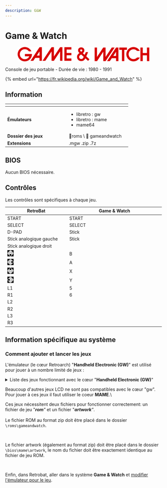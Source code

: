 ```yaml
---
description: G&W
---
```


# Game & Watch

<div align="left">

<figure><img src="https://raw.githubusercontent.com/fabricecaruso/es-theme-carbon/5149a33eed46b2af638b06119397d4023b75131f/art/logos/gameandwatch.svg" alt=""><figcaption></figcaption></figure>

</div>

Console de jeu portable - Durée de vie : 1980 - 1991

{% embed url="https://fr.wikipedia.org/wiki/Game_and_Watch" %}

## Information

<table data-header-hidden><thead><tr><th width="184"></th><th></th><th data-hidden></th></tr></thead><tbody><tr><td><strong>Émulateurs</strong></td><td><ul><li>libretro : gw</li><li>libretro : mame</li><li>mame64</li></ul></td><td></td></tr><tr><td><strong>Dossier des jeux</strong></td><td><span data-gb-custom-inline data-tag="emoji" data-code="1f4c2">📂</span>roms \ <span data-gb-custom-inline data-tag="emoji" data-code="1f4c2">📂</span> gameandwatch</td><td></td></tr><tr><td><strong>Extensions</strong></td><td>.mgw .zip .7z</td><td></td></tr></tbody></table>

## BIOS

Aucun BIOS nécessaire.

## Contrôles

Les contrôles sont spécifiques à chaque jeu.

<table><thead><tr><th width="258">RetroBat</th><th width="443">Game &#x26; Watch</th></tr></thead><tbody><tr><td>START</td><td>START</td></tr><tr><td>SELECT</td><td>SELECT</td></tr><tr><td>D-PAD</td><td>Stick</td></tr><tr><td>Stick analogique gauche</td><td>Stick</td></tr><tr><td>Stick analogique droit</td><td></td></tr><tr><td><img src="../../../.gitbook/assets/image (19).png" alt="A"></td><td>B</td></tr><tr><td><img src="../../../.gitbook/assets/image (6).png" alt="B"></td><td>A</td></tr><tr><td><img src="../../../.gitbook/assets/image (34).png" alt="" data-size="original"></td><td>X</td></tr><tr><td><img src="../../../.gitbook/assets/image (32).png" alt="" data-size="line"></td><td>Y</td></tr><tr><td>L1</td><td>5</td></tr><tr><td>R1</td><td>6</td></tr><tr><td>L2</td><td></td></tr><tr><td>R2</td><td></td></tr><tr><td>L3</td><td></td></tr><tr><td>R3</td><td></td></tr></tbody></table>

## Information spécifique au système

### Comment ajouter et lancer les jeux

L'émulateur (le cœur Retroarch) "**Handheld Electronic (GW)**" est utilisé pour jouer à un nombre limité de jeux :

<details>

<summary>Liste des jeux fonctionnant avec le cœur "<strong>Handheld Electronic (GW)</strong>"</summary>

```
"Armor Battle"
"Banana (Time & Fun)"
"Baseball (Explorer Time & Fun)"
"Bomb Fight (Mini Time & Fun)"
"Caccia al Ladro (Mini Time & Fun)"
"Cessate il Fuoco (Mini Time & Fun)"
"Chicky Woggy (Arcade Time & Fun)"
"Chicky Woggy (Electronic Tini-Arcade)"
"Condor (Time & Fun)"
"Crazy Chewy (Electronic Tini-Arcade)"
"Defendo (Explorer Time & Fun)"
"Donkey Angler (LCD Card Game)"
"Donkey Kong"
"Donkey Kong (Multi Screen)"
"Donkey Kong Circus (Panorama Screen)"
"Donkey Kong II (Multi Screen)"
"Donkey Kong Jr."
"Donkey Kong Jr. (Panorama Screen)"
"Donkey Kong Jr. (Table Top)"
"Dungeons & Dragons Computer Fantasy Game (Arcade
"Egg (Wide Screen)"
"Engine Room (Explorer Time & Fun)"
"Escape (Time & Fun)"
"Explorers of Space"
"Fowling"
"Frog Boaster"
"Galaxy II"
"Grab Man (Game & Time)"
"Hippo Teeth (Mini Time & Fun)"
"Hippo Teeth (Sporty Time & Fun)"
"Hot Line (Mini Time & Fun)"
"Hot Line (Sporty Time & Fun)"
"Las Vegas (LCD Game Digital)"
"Lifeboat (Multi Screen)"
"Mario Bros. (Multi Screen)"
"Mario's Bombs Away (Panorama Screen)"
"Mickey Mouse (Panorama Screen)"
"Mickey Mouse (Wide Screen)"
"Monkey (Time & Fun)"
"Monkey Jump (Arcade Time & Fun)"
"Motor Cross"
"Pac Man"
"Pancake (Time & Fun)"
"Parachute (Wide Screen)"
"Penguin Land (LSI Game Double Play)"
"Pirate (Time & Fun)"
"Roller Coaster (Explorer Time & Fun)"
"Safari (Time & Fun)"
"Sleep Walker (Time & Fun)"
"Snoopy (Panorama Screen)"
"Snoopy (Table Top)"
"Snoopy Tennis (Wide Screen)"
"Sub Chase"
"Tennis Menace (Sporty Time & Fun)"
"Tom & Jerry Popper (LCD Card Game)"
"Towering Rescue (LCD Card Game)"
"Tron"
"Turtle Bridge (Wide Screen)"
"Wild Man Jump (Electronic Tini-Arcade)"
```

</details>

Beaucoup d'autres jeux LCD ne sont pas compatibles avec le cœur "gw".\
Pour jouer à ces jeux il faut utiliser le coeur **MAME**.\


Ces jeux nécessitent deux fichiers pour fonctionner correctement: un fichier de jeu "_**rom**"_ et un fichier "_**artwork**"_.\
\
Le fichier ROM au format zip doit être placé dans le dossier `\roms\gameandwatch`.

<div align="left">

<figure><img src="https://i.imgur.com/ALEygG9.png" alt=""><figcaption></figcaption></figure>

</div>

Le fichier artwork (également au format zip) doit être placé dans le dossier `\bios\mame\artwork`, le nom du fichier doit être exactement identique au fichier de jeu ROM.

<div align="left">

<figure><img src="https://i.imgur.com/H39e9W9.png" alt=""><figcaption></figcaption></figure>

</div>

Enfin, dans Retrobat, aller dans le système **Game & Watch** et [modifier l'émulateur pour le jeu](../../../premiers-pas/running-a-game.md#selectionner-un-emulateur-different).
